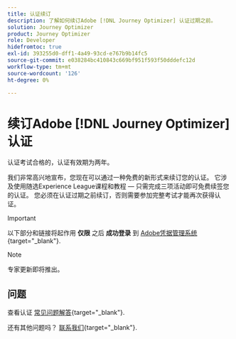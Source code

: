 ```yaml
---
title: 认证续订
description: 了解如何续订Adobe [!DNL Journey Optimizer] 认证过期之前。
solution: Journey Optimizer
product: Journey Optimizer
role: Developer
hidefromtoc: true
exl-id: 393255d0-dff1-4a49-93cd-e767b9b14fc5
source-git-commit: e038284bc410843c669bf951f593f50dddefc12d
workflow-type: tm+mt
source-wordcount: '126'
ht-degree: 0%

---
```


# 续订Adobe [!DNL Journey Optimizer] 认证

认证考试合格的，认证有效期为两年。

我们非常高兴地宣布，您现在可以通过一种免费的新形式来续订您的认证。 它涉及使用随选Experience League课程和教程 — 只需完成三项活动即可免费续签您的认证。 您必须在认证过期之前续订，否则需要参加完整考试才能再次获得认证。

>[!IMPORTANT]
>
>以下部分和链接将起作用 **仅限** 之后 **成功登录** 到 [Adobe凭据管理系统](https://www.certmetrics.com/adobe){target="_blank"}.

>[!NOTE]
>专家更新即将推出。

## 问题

查看认证 [常见问题解答](https://experienceleague.adobe.com/docs/certification/certification/faq.html){target="_blank"}.

还有其他问题吗？ [联系我们](mailto:certif@adobe.com){target="_blank"}.
